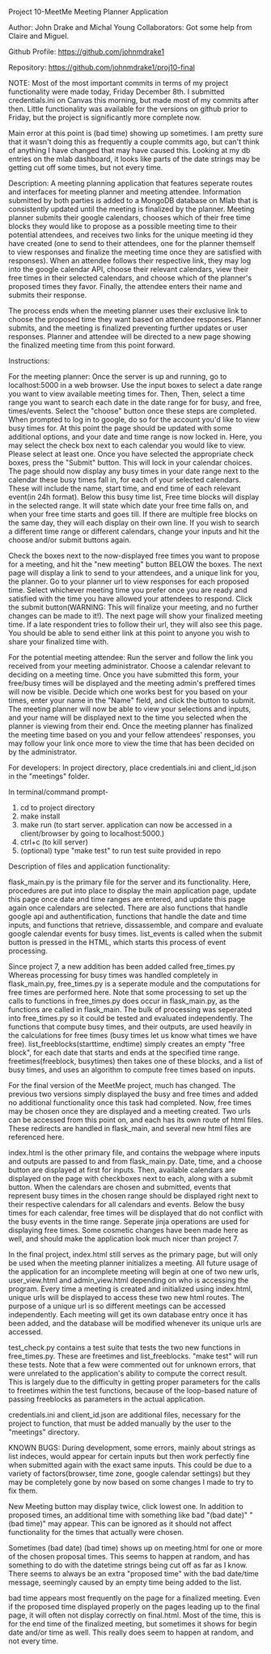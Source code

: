 

Project 10-MeetMe Meeting Planner Application

Author: John Drake and Michal Young
Collaborators: Got some help from Claire and Miguel.

Github Profile: https://github.com/johnmdrake1

Repository: https://github.com/johnmdrake1/proj10-final

NOTE: Most of the most important commits in terms of my project functionality were made today, Friday December 8th. I submitted 
credentials.ini on Canvas this morning, but made most of my commits after then. Little functionality was available for the versions
on github prior to Friday, but the project is significantly more complete now.


Main error at this point is (bad time) showing up sometimes. I am pretty sure that it wasn't doing this as frequently a couple commits ago,
but can't think of anything I have changed that may have caused this. Looking at my db entries on the mlab dashboard, it 
looks like parts of the date strings may be getting cut off some times, but not every time.


Description: A meeting planning application that features seperate routes and interfaces for meeting planner and meeting attendee. Information
submitted by both parties is added to a MongoDB database on Mlab that is consistently updated until the meeting is finalized 
by the planner. Meeting planner submits their google calendars, chooses which of their free time blocks they would like to propose
as a possible meeting time to their potential attendees, and receives two links for the unique meeting id they have created
(one to send to their attendees, one for the planner themself to view responses and finalize the meeting time once they are 
satisfied with responses). When an attendee follows their respective link, they may log into the google calendar API, choose
their relevant calendars, view their free times in their selected calendars, and choose which of the planner's proposed times they
favor. Finally, the attendee enters their name and submits their response. 

The process ends when the meeting planner uses their exclusive link to choose the proposed time they want based on attendee responses.
Planner submits, and the meeting is finalized preventing further updates or user responses. Planner and attendee will be directed
to a new page showing the finalized meeting time from this point forward.

Instructions:

For the meeting planner:
Once the server is up and running, go to localhost:5000 in a web browser. Use the input boxes to select a date range
you want to view available meeting times for. Then,  Then, select a time range you want to search each date in the date range for for busy, and free, times/events.
Select the "choose" button once these steps are completed. When prompted to log in to google, do so for the account you'd
like to view busy times for. At this point the page should be updated with some additional options, and your date and time range
is now locked in. Here, you may select the check box next to each calendar you would like to view. Please select at least one.
Once you have selected the appropriate check boxes, press the "Submit" button. This will lock in your calendar choices.
The page should now display any busy times in your date range next to the calendar these busy times fall in, for each
of your selected calendars. These will include the name, start time, and end time of each relevant event(in 24h format). 
Below this busy time list, Free time blocks will display in the selected range. It will state which date your free time falls
on, and when your free time starts and goes till. If there are multiple free blocks on the same day, they will
each display on their own line. If you wish to search a different time range or different calendars, change your inputs and hit the choose and/or submit buttons again.

Check the boxes next to the now-displayed free times you want to propose for a meeting, and hit the "new meeting" button
BELOW the boxes. The next page will display a link to send to your attendees, and a unique link for you, the planner. Go to your
planner url to view responses for each proposed time. Select whichever meeting time you prefer once you are ready and satisfied
with the time you have allowed your attendees to respond. Click the submit button(WARNING: This will finalize your meeting,
and no further changes can be made to it!). The next page will show your finalized meeting time. If a late respondent tries
to follow their url, they will also see this page. You should be able to send either link at this point to anyone you wish
to share your finalized time with.

For the potential meeting attendee:
Run the server and follow the link you received from your meeting administrator. Choose a calendar relevant to deciding on a meeting
time. Once you have submitted this form, your free/busy times will be displayed and the meeting admin's preffered times will
now be visible. Decide which one works best for you based on your times, enter your name in the "Name" field, and click the button
to submit. The meeting planner will now be able to view your selections and inputs, and your name will be displayed next to the
time you selected when the planner is viewing from their end. Once the meeting planner has finalized the meeting time based
on you and your fellow attendees' responses, you may follow your link once more to view the time that has been decided on by the
administrator.



For developers:
In project directory, place credentials.ini and client_id.json in the "meetings" folder.

In terminal/command prompt-
1. cd to project directory
2. make install
3. make run (to start server. application can now be accessed in a client/browser by going to localhost:5000.)
4. ctrl+c (to kill server)
5. (optional) type "make test" to run test suite provided in repo

Description of files and application functionality:

flask_main.py is the primary file for the server and its functionality. Here, procedures are put into place
to display the main application page, update this page once date and time ranges are entered, and update this page
again once calendars are selected. There are also functions that handle google api and authentification, functions
that handle the date and time inputs, and functions that retrieve, dissassemble, and compare and evaluate google 
calendar events for busy times. list_events is called when the submit button is pressed in the HTML, which starts
this process of event processing.

Since project 7, a new addition has been added called free_times.py Whereas processing for busy times was handled completely
in flask_main.py, free_times.py is a seperate module and the computations for free times are performed here. Note that
some processing to set up the calls to functions in free_times.py does occur in flask_main.py, as the functions are 
called in flask_main. The bulk of processing was seperated into free_times.py so it could be tested and evaluated independently.
The functions that compute busy times, and their outputs, are used heavily in the calculations for free times (busy times
let us know what times we have free). list_freeblocks(starttime, endtime) simply creates an empty "free block", for each date
that starts and ends at the specified time range. freetimes(freeblock, busytimes) then takes one of these blocks, and a list
of busy times, and uses an algorithm to compute free times based on inputs.

For the final version of the MeetMe project, much has changed. The previous two versions simply displayed the busy and free times
and added no additional functionality once this task had completed. Now, free times may be chosen once they are displayed and a meeting
created. Two urls can be accessed from this point on, and each has its own route of html files. These redirects are handled in 
flask_main, and several new html files are referenced here.

index.html is the other primary file, and contains the webpage where inputs and outputs are passed to and from
flask_main.py. Date, time, and a choose button are displayed at first for inputs. Then, available calendars are displayed
on the page with checkboxes next to each, along with a submit button. When the calendars are chosen and submitted, 
events that represent busy times in the chosen range should be displayed right next to their respective calendars for 
all calendars and events. Below the busy times for each calendar, free times will be displayed that do not conflict with 
the busy events in the time range. Seperate jinja operations are used for displaying free times. Some cosmetic changes
have been made here as well, and should make the application look much nicer than project 7.

In the final project, index.html still serves as the primary page, but will only be used when the meeting planner initializes a 
meeting. All future usage of the application for an incomplete meeting will begin at one of two new urls, user_view.html and
admin_view.html depending on who is accessing the program. Every time a meeting is created and initialized using index.html,
unique urls will be displayed to access these two new html routes. The purpose of a unique url is so different meetings can
be accessed independently. Each meeting will get its own database entry once it has been added, and the database will be modified
whenever its unique urls are accessed.

test_check.py contains a test suite that tests the two new functions in free_times.py. These are freetimes and 
list_freeblocks. "make test" will run these tests. Note that a few were commented out for unknown errors, that were unrelated
to the application's ability to compute the correct result. This is largely due to the difficulty in getting proper parameters
for the calls to freetimes within the test functions, because of the loop-based nature of passing freeblocks as parameters
in the actual application. 

credentials.ini and client_id.json are additional files, necessary for the project to function, that must be added manually 
by the user to the "meetings" directory.

KNOWN BUGS:  During development, some errors, mainly about strings
as list indeces, would appear for certain inputs but then work perfectly fine when submitted again with the exact same inputs.
This could be due to a variety of factors(browser, time zone, google calendar settings) but they may be completely gone by now 
based on some changes I made to try to fix them.

New Meeting button may display twice, click lowest one. In addition to proposed times, an additional time with something
like bad "(bad date)" "(bad time)" may appear. This can be ignored as it should not affect functionality for the times that actually
were chosen.

Sometimes (bad date) (bad time) shows up on meeting.html for one or more of the chosen proposal times. This seems to happen at random,
and has something to do with the datetime strings being cut off as far as I know. There seems to always be an extra "proposed time"
with the bad date/time message, seemingly caused by an empty time being added to the list. 

bad time appears most frequently on the page for a finalized meeting. Even if the proposed time displayed properly on the pages leading
up to the final page, it will often not display correctly on final.html. Most of the time, this is for the end time of the finalized
meeting, but sometimes it shows for begin date and/or time as well. This really does seem to happen at random, and not every time.




